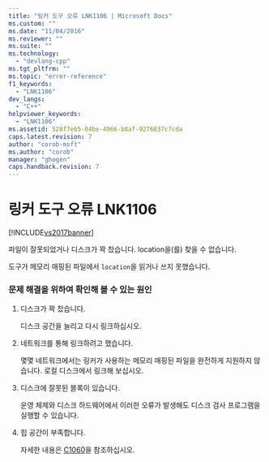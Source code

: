 ```yaml
---
title: "링커 도구 오류 LNK1106 | Microsoft Docs"
ms.custom: ""
ms.date: "11/04/2016"
ms.reviewer: ""
ms.suite: ""
ms.technology: 
  - "devlang-cpp"
ms.tgt_pltfrm: ""
ms.topic: "error-reference"
f1_keywords: 
  - "LNK1106"
dev_langs: 
  - "C++"
helpviewer_keywords: 
  - "LNK1106"
ms.assetid: 528f7e65-04be-4966-b8af-9276837c7cda
caps.latest.revision: 7
author: "corob-msft"
ms.author: "corob"
manager: "ghogen"
caps.handback.revision: 7
---
```

# 링커 도구 오류 LNK1106
[!INCLUDE[vs2017banner](../../assembler/inline/includes/vs2017banner.md)]

파일이 잘못되었거나 디스크가 꽉 찼습니다. location을\(를\) 찾을 수 없습니다.  
  
 도구가 메모리 매핑된 파일에서 `location`을 읽거나 쓰지 못했습니다.  
  
### 문제 해결을 위하여 확인해 볼 수 있는 원인  
  
1.  디스크가 꽉 찼습니다.  
  
     디스크 공간을 늘리고 다시 링크하십시오.  
  
2.  네트워크를 통해 링크하려고 했습니다.  
  
     몇몇 네트워크에서는 링커가 사용하는 메모리 매핑된 파일을 완전하게 지원하지 않습니다.  로컬 디스크에서 링크해 보십시오.  
  
3.  디스크에 잘못된 블록이 있습니다.  
  
     운영 체제와 디스크 하드웨어에서 이러한 오류가 발생해도 디스크 검사 프로그램을 실행할 수 있습니다.  
  
4.  힙 공간이 부족합니다.  
  
     자세한 내용은 [C1060](../../error-messages/compiler-errors-1/fatal-error-c1060.md)을 참조하십시오.